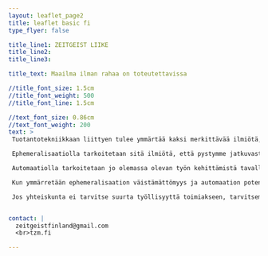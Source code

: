 ```yaml
---
layout: leaflet_page2
title: leaflet basic fi
type_flyer: false

title_line1: ZEITGEIST LIIKE
title_line2: 
title_line3: 

title_text: Maailma ilman rahaa on toteutettavissa

//title_font_size: 1.5cm
//title_font_weight: 500
//title_font_line: 1.5cm

//text_font_size: 0.86cm
//text_font_weight: 200
text: >
 Tuotantotekniikkaan liittyen tulee ymmärtää kaksi merkittävää ilmiötä, automaatio sekä ephemeralisaatio.

 Ephemeralisaatiolla tarkoitetaan sitä ilmiötä, että pystymme jatkuvasti tuottamaan enemmän hyödykkeitä vähemmällä työllä ja resursseilla. Tämä ilmiö on havaittavissa koko ihmisen historian ajan. Käytännössä tämä tarkoittaa sitä, että pystymme tarjoamaan aina vain korkeamman elintason, samalla kun ihmisten työajat lyhentyisivät ja käytettyjen resurssien määrä vähentyisi. Ephemeralisaatio ilmiönä kuvaa ennen kaikkea isoja linjoja. Tämä kehityskulku on kuitenkin tärkeää ymmärtää, sillä tekniikan kehittyminen johtaa väistämättä siihen että ihmisten työnteolle on aina vain vähemmän tarvetta.

 Automaatiolla tarkoitetaan jo olemassa olevan työn kehittämistä tavalla, jossa laitteet ja järjestelmät toimivat itsestään, ilman ihmisen ohjausta. Automaatio on nykyisin tärkeä tekijä ephemeralisaatioon liittyen, jopa niin tärkeä että sitä on hyvä tarkastella itsessään. Automaatiolla voidaan merkittävästi vähentää ihmisen työn tarvetta ja se on merkittävä askel eteenäin mekanisaatiosta, joka vähensi työn tarvetta tuotannossa tuomalla koneita helpottamaan työntekoa. 

 Kun ymmärretään ephemeralisaation väistämättömyys ja automaation potentiaali voidaan nähdä, että tuotantoteknisesti meidän on mahdollista rakentaa talousjärjestelmä, joka vaatii toimiakseen ihmiseltä vain marginaalisen määrän työtä. Tietenkään tämä ei voi tapahtua silmänräpäyksessä, mutta jos otamme tavoitteeksemme pyrkiä mahdollisimman tehokkaasti vähentää tarvittavaa työmäärää ihmisiltä, voisimme esimerkiksi parinkymmenen vuoden päästä olla tilanteessa, jossa yhteiskuntannan ylläpito vaatii työntekoa vain muutamalta prosentilta yhteiskunnan jäsenistä, tai toisinpäin käännettynä vain pari tuntia viikossa kaikilta. 

 Jos yhteiskunta ei tarvitse suurta työllisyyttä toimiakseen, tarvitsemme uudenlaisia sosiaalisia rakenteita yhteiskuntaamme. Näitä tarvitaan myös organisoimaan työtä, jota vähäisyydestään huolimatta silti tarvitaan talouden pyörittämiseen. Niihin liittyy rahattoman maailman toteuttamisen sosiaalinen näkökulma.


contact: |
  zeitgeistfinland@gmail.com
  <br>tzm.fi

---
```


